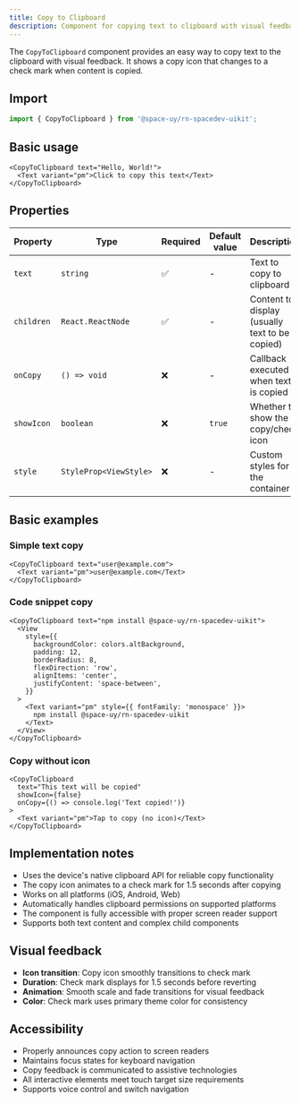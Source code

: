 ```yaml
---
title: Copy to Clipboard
description: Component for copying text to clipboard with visual feedback and customizable appearance.
---
```


The `CopyToClipboard` component provides an easy way to copy text to the clipboard with visual feedback. It shows a copy icon that changes to a check mark when content is copied.

## Import

```typescript
import { CopyToClipboard } from '@space-uy/rn-spacedev-uikit';
```

## Basic usage

```tsx
<CopyToClipboard text="Hello, World!">
  <Text variant="pm">Click to copy this text</Text>
</CopyToClipboard>
```

## Properties

| Property   | Type                   | Required | Default value | Description                                    |
| ---------- | ---------------------- | -------- | ------------- | ---------------------------------------------- |
| `text`     | `string`               | ✅       | -             | Text to copy to clipboard                      |
| `children` | `React.ReactNode`      | ✅       | -             | Content to display (usually text to be copied) |
| `onCopy`   | `() => void`           | ❌       | -             | Callback executed when text is copied          |
| `showIcon` | `boolean`              | ❌       | `true`        | Whether to show the copy/check icon            |
| `style`    | `StyleProp<ViewStyle>` | ❌       | -             | Custom styles for the container                |

## Basic examples

### Simple text copy

```tsx
<CopyToClipboard text="user@example.com">
  <Text variant="pm">user@example.com</Text>
</CopyToClipboard>
```

### Code snippet copy

```tsx
<CopyToClipboard text="npm install @space-uy/rn-spacedev-uikit">
  <View
    style={{
      backgroundColor: colors.altBackground,
      padding: 12,
      borderRadius: 8,
      flexDirection: 'row',
      alignItems: 'center',
      justifyContent: 'space-between',
    }}
  >
    <Text variant="pm" style={{ fontFamily: 'monospace' }}>
      npm install @space-uy/rn-spacedev-uikit
    </Text>
  </View>
</CopyToClipboard>
```

### Copy without icon

```tsx
<CopyToClipboard
  text="This text will be copied"
  showIcon={false}
  onCopy={() => console.log('Text copied!')}
>
  <Text variant="pm">Tap to copy (no icon)</Text>
</CopyToClipboard>
```

## Implementation notes

- Uses the device's native clipboard API for reliable copy functionality
- The copy icon animates to a check mark for 1.5 seconds after copying
- Works on all platforms (iOS, Android, Web)
- Automatically handles clipboard permissions on supported platforms
- The component is fully accessible with proper screen reader support
- Supports both text content and complex child components

## Visual feedback

- **Icon transition**: Copy icon smoothly transitions to check mark
- **Duration**: Check mark displays for 1.5 seconds before reverting
- **Animation**: Smooth scale and fade transitions for visual feedback
- **Color**: Check mark uses primary theme color for consistency

## Accessibility

- Properly announces copy action to screen readers
- Maintains focus states for keyboard navigation
- Copy feedback is communicated to assistive technologies
- All interactive elements meet touch target size requirements
- Supports voice control and switch navigation
